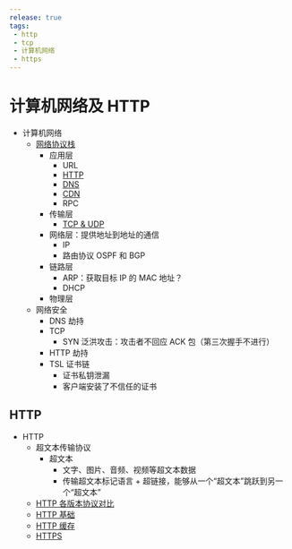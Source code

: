 ```yaml
---
release: true
tags:
 - http
 - tcp
 - 计算机网络
 - https
---
```

# 计算机网络及 HTTP

- 计算机网络
  - [网络协议栈](#网络协议栈)
    - 应用层
      - URL
      - [HTTP](#http)
      - [DNS](./DNS.md)
      - [CDN](./CDN.md)
      - RPC
    - 传输层
      - [TCP & UDP](./TCP%20%26%20UDP.md)
    - 网络层：提供地址到地址的通信
      - IP
      - 路由协议 OSPF 和 BGP
    - 链路层
      - ARP：获取目标 IP 的 MAC 地址？
      - DHCP
    - 物理层
  - 网络安全
    - DNS 劫持
    - TCP
      - SYN 泛洪攻击：攻击者不回应 ACK 包（第三次握手不进行）
    - HTTP 劫持
    - TSL 证书链
      - 证书私钥泄漏
      - 客户端安装了不信任的证书

## HTTP

- HTTP
  - 超文本传输协议
    - 超文本
      - 文字、图片、音频、视频等超文本数据
      - 传输超文本标记语言 + 超链接，能够从一个“超文本”跳跃到另一个“超文本”
  - [HTTP 各版本协议对比](./http%20各版本协议对比.md)
  - [HTTP 基础](./前端必知的%20http%20基础.md)
  - [HTTP 缓存](./http%20缓存.md)
  - [HTTPS](./https.md)
